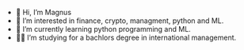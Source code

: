 - 👋 Hi, I’m Magnus
- 👀 I’m interested in finance, crypto, managment, python and ML.
- 🌱 I’m currently learning python programming and ML. 
- :man_student: I’m studying for a bachlors degree in international management.

<!--- 
MagnusS0/MagnusS0 is a ✨ special ✨ repository because its `README.md` (this file) appears on your GitHub profile.
You can click the Preview link to take a look at your changes.
--->
